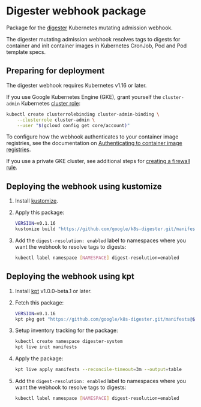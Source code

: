 # Digester webhook package

Package for the [digester](https://github.com/google/k8s-digester)
Kubernetes mutating admission webhook.

The digester mutating admission webhook resolves tags to digests for container
and init container images in Kubernetes CronJob, Pod and Pod template specs.

## Preparing for deployment

The digester webhook requires Kubernetes v1.16 or later.

If you use Google Kubernetes Engine (GKE), grant yourself the
`cluster-admin` Kubernetes
[cluster role](https://kubernetes.io/docs/reference/access-authn-authz/rbac/):

```sh
kubectl create clusterrolebinding cluster-admin-binding \
    --clusterrole cluster-admin \
    --user "$(gcloud config get core/account)"
```

To configure how the webhook authenticates to your container image registries,
see the documentation on
[Authenticating to container image registries](https://github.com/google/k8s-digester/blob/main/docs/authentication.md#authenticating-to-container-image-registries).

If you use a private GKE cluster, see additional steps for
[creating a firewall rule](../README.md#private-clusters).

## Deploying the webhook using kustomize

1.  Install [kustomize](https://github.com/kubernetes-sigs/kustomize).

2.  Apply this package:

    ```sh
    VERSION=v0.1.16
    kustomize build "https://github.com/google/k8s-digester.git/manifests?ref=$VERSION" | kubectl apply -f -
    ```

3.  Add the `digest-resolution: enabled` label to namespaces where you want
    the webhook to resolve tags to digests:

    ```sh
    kubectl label namespace [NAMESPACE] digest-resolution=enabled
    ```

## Deploying the webhook using kpt

1.  Install [kpt](https://kpt.dev/installation/) v1.0.0-beta.1 or later.

3.  Fetch this package:

    ```sh
    VERSION=v0.1.16
    kpt pkg get "https://github.com/google/k8s-digester.git/manifests@${VERSION}" manifests
    ```

4.  Setup inventory tracking for the package:

    ```sh
    kubectl create namespace digester-system
    kpt live init manifests
    ```

5.  Apply the package:

    ```sh
    kpt live apply manifests --reconcile-timeout=3m --output=table
    ```

6.  Add the `digest-resolution: enabled` label to namespaces where you want
    the webhook to resolve tags to digests:

    ```sh
    kubectl label namespace [NAMESPACE] digest-resolution=enabled
    ```
